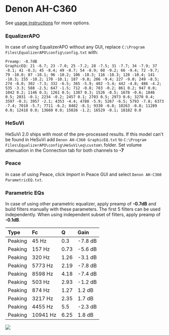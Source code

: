 # Denon AH-C360
See [usage instructions](https://github.com/jaakkopasanen/AutoEq#usage) for more options.

### EqualizerAPO
In case of using EqualizerAPO without any GUI, replace `C:\Program Files\EqualizerAPO\config\config.txt`
with:
```
Preamp: -0.7dB
GraphicEQ: 21 -6.7; 23 -7.0; 25 -7.2; 28 -7.5; 31 -7.7; 34 -7.9; 37 -8.1; 41 -8.3; 45 -8.4; 49 -8.7; 54 -8.9; 60 -9.2; 66 -9.4; 72 -9.7; 79 -10.0; 87 -10.1; 96 -10.2; 106 -10.3; 116 -10.3; 128 -10.4; 141 -10.3; 155 -10.2; 170 -10.1; 187 -9.8; 206 -9.4; 227 -9.0; 249 -8.5; 274 -8.0; 302 -7.3; 332 -6.5; 365 -5.9; 402 -5.4; 442 -4.8; 486 -4.2; 535 -3.3; 588 -2.5; 647 -1.5; 712 -0.8; 783 -0.2; 861 0.2; 947 0.0; 1042 0.2; 1146 0.3; 1261 0.5; 1387 0.3; 1526 -0.5; 1678 -0.6; 1846 0.5; 2031 -0.1; 2234 -0.2; 2457 0.1; 2703 0.5; 2973 0.6; 3270 0.4; 3597 -0.3; 3957 -2.1; 4353 -4.4; 4788 -5.9; 5267 -6.5; 5793 -7.8; 6373 -7.4; 7010 -5.7; 7711 -6.2; 8482 -8.1; 9330 -6.8; 10263 -0.8; 11289 0.0; 12418 0.0; 13660 0.0; 15026 -1.2; 16529 -0.1; 18182 0.0
```

### HeSuVi
HeSuVi 2.0 ships with most of the pre-processed results. If this model can't be found in HeSuVi add
`Denon AH-C360 GraphicEQ.txt` to `C:\Program Files\EqualizerAPO\config\HeSuVi\eq\custom\` folder.
Set volume attenuation in the Connection tab for both channels to **-7**

### Peace
In case of using Peace, click *Import* in Peace GUI and select `Denon AH-C360 ParametricEQ.txt`.

### Parametric EQs
In case of using other parametric equalizer, apply preamp of **-0.7dB** and build filters manually
with these parameters. The first 5 filters can be used independently.
When using independent subset of filters, apply preamp of **-0.1dB**.

| Type    | Fc       |    Q | Gain    |
|:--------|:---------|:-----|:--------|
| Peaking | 45 Hz    | 0.3  | -7.8 dB |
| Peaking | 157 Hz   | 0.73 | -5.6 dB |
| Peaking | 320 Hz   | 1.26 | -3.1 dB |
| Peaking | 5773 Hz  | 2.19 | -7.8 dB |
| Peaking | 8598 Hz  | 4.18 | -7.4 dB |
| Peaking | 503 Hz   | 2.93 | -1.2 dB |
| Peaking | 874 Hz   | 1.27 | 1.2 dB  |
| Peaking | 3217 Hz  | 2.35 | 1.7 dB  |
| Peaking | 4455 Hz  | 5.5  | -2.3 dB |
| Peaking | 10941 Hz | 6.25 | 1.8 dB  |

![](https://raw.githubusercontent.com/jaakkopasanen/AutoEq/master/results/headphonecom/sbaf-serious/Denon%20AH-C360/Denon%20AH-C360.png)